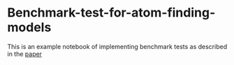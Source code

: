 # Benchmark-test-for-atom-finding-models

This is an example notebook of implementing benchmark tests as described in the [paper](https://doi.org/10.1093/micmic/ozac043)
